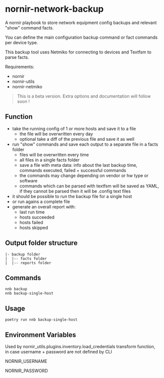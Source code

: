 # nornir-network-backup

A nornir playbook to store network equipment config backups and relevant "show" command facts.

You can define the main configuration backup command or fact commands per device type.

This backup tool uses Netmiko for connecting to devices and Textfsm to parse facts.

Requirements:

- nornir
- nornir-utils
- nornir-netmiko

> This is a beta version. Extra options and documentation will follow soon !

## Function

- take the running config of 1 or more hosts and save it to a file
  - the file will be overwritten every day
  - optional take a diff of the previous file and save it as well
- run "show" commands and save each output to a separate file in a facts folder
  - files will be overwritten every time
  - all files in a single facts folder
  - save a file with meta data: info about the last backup time, commands executed, failed + successful commands
  - the commands may change depending on vendor or hw type or software
  - commands which can be parsed with textfsm will be saved as YAML, if they cannot be parsed then it will be .config text files
- it should be possible to run the backup file for a single host
- or run agains a complete file
- generate an overall report with:
  - last run time
  - hosts succeeded
  - hosts failed
  - hosts skipped

## Output folder structure

```text
|- backup folder
|  |-- facts folder
|  |-- reports folder  
```

## Commands

```shell
nnb backup
nnb backup-single-host
```

## Usage

```shell
poetry run nnb backup-single-host
```

## Environment Variables

Used by nornir_utils.plugins.inventory.load_credentials transform function, in case username + password are not defined by CLI

NORNIR_USERNAME

NORNIR_PASSWORD
